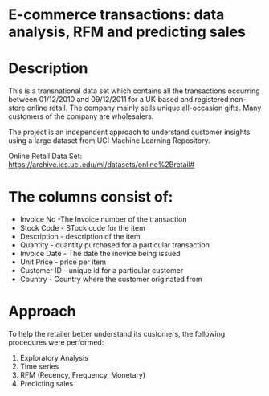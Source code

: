 # E-commerce transactions: data analysis, RFM and predicting sales

# Description
This is a transnational data set which contains all the transactions occurring between 01/12/2010 and 09/12/2011 for a UK-based and registered non-store online retail. The company mainly sells unique all-occasion gifts. Many customers of the company are wholesalers.

The project is an independent approach to understand customer insights using a large dataset from UCI Machine Learning Repository. 

Online Retail Data Set: https://archive.ics.uci.edu/ml/datasets/online%2Bretail#

# The columns consist of:<br>
* Invoice No -The Invoice number of the transaction<br>
* Stock Code - STock code for the item<br>
* Description - description of the item<br>
* Quantity - quantity purchased for a particular transaction<br>
* Invoice Date - The date the inovice being issued<br>
* Unit Price - price per item<br>
* Customer ID - unique id for a particular customer<br>
* Country - Country where the customer originated from<br>

# Approach
To help the retailer better understand its customers, the following procedures were performed:
1. Exploratory Analysis
2. Time series
3. RFM (Recency, Frequency, Monetary)
4. Predicting sales
